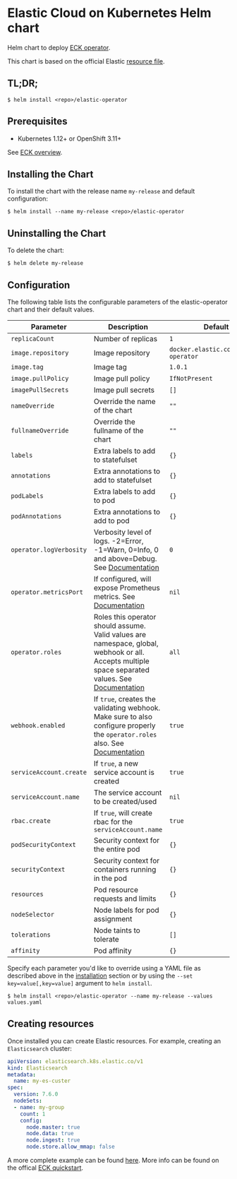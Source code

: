 # Elastic Cloud on Kubernetes Helm chart

Helm chart to deploy [ECK operator](https://www.elastic.co/guide/en/cloud-on-k8s/current/k8s-overview.html).

This chart is based on the official Elastic [resource file](https://download.elastic.co/downloads/eck/1.0.1/all-in-one.yaml).

## TL;DR;

```console
$ helm install <repo>/elastic-operator
```

## Prerequisites

- Kubernetes 1.12+ or OpenShift 3.11+ 

See [ECK overview](https://www.elastic.co/guide/en/cloud-on-k8s/current/k8s-overview.html).

## Installing the Chart

To install the chart with the release name `my-release` and default configuration:

```console
$ helm install --name my-release <repo>/elastic-operator
```

## Uninstalling the Chart

To delete the chart:

```console
$ helm delete my-release
```

## Configuration

The following table lists the configurable parameters of the elastic-operator chart and their default values.

Parameter | Description | Default
--- | --- | ---
`replicaCount` | Number of replicas | `1`
`image.repository` | Image repository | `docker.elastic.co/eck/eck-operator`
`image.tag` | Image tag | `1.0.1`
`image.pullPolicy` | Image pull policy | `IfNotPresent`
`imagePullSecrets` | Image pull secrets | `[]`
`nameOverride` | Override the name of the chart | `""`
`fullnameOverride` | Override the fullname of the chart | `""`
`labels` | Extra labels to add to statefulset | `{}`
`annotations` | Extra annotations to add to statefulset | `{}`
`podLabels` | Extra labels to add to pod | `{}`
`podAnnotations` | Extra annotations to add to pod | `{}`
`operator.logVerbosity` | Verbosity level of logs. -2=Error, -1=Warn, 0=Info, 0 and above=Debug. See [Documentation](https://www.elastic.co/guide/en/cloud-on-k8s/current/k8s-operator-config.html) | `0`
`operator.metricsPort` | If configured, will expose Prometheus metrics. See [Documentation](https://www.elastic.co/guide/en/cloud-on-k8s/current/k8s-operator-config.html) | `nil`
`operator.roles` | Roles this operator should assume. Valid values are namespace, global, webhook or all. Accepts multiple space separated values. See [Documentation](https://www.elastic.co/guide/en/cloud-on-k8s/current/k8s-operator-config.html) | `all`
`webhook.enabled` | If `true`, creates the validating webhook. Make sure to also configure properly the `operator.roles` also. See [Documentation](https://www.elastic.co/guide/en/cloud-on-k8s/current/k8s-webhook.html) | `true`
`serviceAccount.create` | If `true`, a new service account is created | `true`
`serviceAccount.name` | The service account to be created/used | `nil`
`rbac.create` | If `true`, will create rbac for the `serviceAccount.name` | `true`
`podSecurityContext` | Security context for the entire pod | `{}`
`securityContext` | Security context for containers running in the pod | `{}`
`resources` | Pod resource requests and limits | `{}`
`nodeSelector` | Node labels for pod assignment | `{}`
`tolerations` | Node taints to tolerate | `[]`
`affinity` | Pod affinity | `{}`

Specify each parameter you'd like to override using a YAML file as described above in the [installation](#installing-the-chart) section or by using the `--set key=value[,key=value]` argument to `helm install`.

```console
$ helm install <repo>/elastic-operator --name my-release --values values.yaml
```

## Creating resources

Once installed you can create Elastic resources. For example, creating an `Elasticsearch` cluster:

```YAML
apiVersion: elasticsearch.k8s.elastic.co/v1
kind: Elasticsearch
metadata:
  name: my-es-custer
spec:
  version: 7.6.0
  nodeSets:
  - name: my-group
    count: 1
    config:
      node.master: true
      node.data: true
      node.ingest: true
      node.store.allow_mmap: false
```

A more complete example can be found [here](./samples/elasticsearch.yaml).
More info can be found on the offical [ECK quickstart](https://www.elastic.co/guide/en/cloud-on-k8s/current/k8s-quickstart.html).